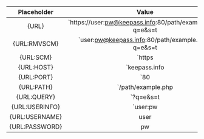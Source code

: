 
|   Placeholder  |                           Value                           |
| :------------: | :-------------------------------------------------------: |
| {URL}          | `https://user:pw@keepass.info:80/path/example.php?q=e&s=t |
| {URL:RMVSCM}   |     `user:pw@keepass.info:80/path/example.php?q=e&s=t     |
| {URL:SCM}      |                          `https                           |
| {URL:HOST}     |                       `keepass.info                       |
| {URL:PORT}     |                            `80                            |
| {URL:PATH}     |                    `/path/example.php                     |
| {URL:QUERY}    |                         `?q=e&s=t                         |
| {URL:USERINFO} |                         `user:pw                          |
| {URL:USERNAME} |                           user                            |
| {URL:PASSWORD} |                            pw                             |
